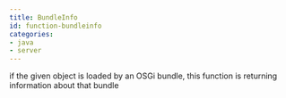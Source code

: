 ```yaml
---
title: BundleInfo
id: function-bundleinfo
categories:
- java
- server
---
```


if the given object is loaded by an OSGi bundle, this function is returning information about that bundle
